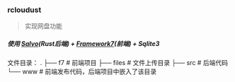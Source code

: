 ### rcloudust

> 实现网盘功能

##### 使用 <a href="https://salvo.rs/" target="_blank">Salvo</a>(Rust后端) + <a href="https://framework7.io/" target="_blank">Framework7</a>(前端) + Sqlite3 

文件目录：
.
├── f7                      # 前端项目
├── files                   # 文件上传目录
├── src                     # 后端代码
└── www                     # 前端发布代码，后端项目中嵌入了该目录
